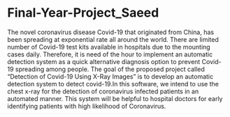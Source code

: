 # Final-Year-Project_Saeed
 The novel coronavirus disease Covid-19 that originated from China, has been spreading at exponential rate all around the world. There are limited number of Covid-19 test kits available in hospitals due to the mounting cases daily. Therefore, it is need of the hour to implement an automatic detection system as a quick alternative diagnosis option to prevent Covid-19 spreading among people. The goal of the proposed project called “Detection of Covid-19 Using X-Ray Images” is to develop an automatic detection system to detect covid-19.In this software, we intend to use the chest x-ray for the detection of coronavirus infected patients in an automated manner. This system will be helpful to hospital doctors for early identifying patients with high likelihood of Coronavirus.
